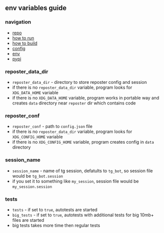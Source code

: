 ## env variables guide

### navigation

- [repo](https://github.com/gmankab/reposter)
- [how to run](https://github.com/gmankab/reposter/blob/main/other/docs/run.md)
- [how to build](https://github.com/gmankab/reposter/blob/main/other/docs/build.md)
- [config](https://github.com/gmankab/reposter/blob/main/other/docs/config.md)
- [env](https://github.com/gmankab/reposter/blob/main/other/docs/env.md)
- [pypi](https://pypi.org/project/reposter)

### reposter_data_dir

- `reposter_data_dir` - directory to store reposter config and session
- if there is no `reposter_data_dir` variable, program looks for `XDG_DATA_HOME` variable
- if there is no `XDG_DATA_HOME` variable, program works in portable way and creates `data` directory near `reposter` dir which contains code

### reposter_conf

- `reposter_conf` - path to `config.json` file
- if there is no `reposter_data_dir` variable, program looks for `XDG_CONFIG_HOME` variable
- if there is no `XDG_CONFIG_HOME` variable, program creates config in `data` directory

### session_name

- `session_name` - name of tg session, defatults to `tg_bot`, so session file would be `tg_bot.session`
- if you set it to something like `my_session`, session file would be `my_session.session`

### tests

- `tests` - if set to `true`, autotests are started
- `big_tests` - if set to `true`, autotests with additional tests for big 10mb+ files are started
- big tests takes more time then regular tests

